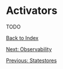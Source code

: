 # Activators

TODO

[Back to Index](index.md)

[Next: Observability](observability.md)

[Previous: Statestores](statestores.md)